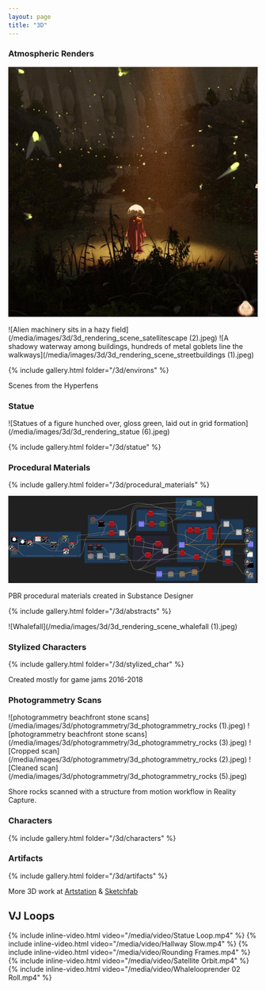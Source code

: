 ```yaml
---
layout: page
title: "3D"
---
```



### Atmospheric Renders

![Figure standing in a beam of light, fireflies light up the foreground](/media/images/3d/3d_rendering_scene_fireflies.jpeg)

![Alien machinery sits in a hazy field](/media/images/3d/3d_rendering_scene_satellitescape (2).jpeg)
![A shadowy waterway among buildings, hundreds of metal goblets line the walkways](/media/images/3d/3d_rendering_scene_streetbuildings (1).jpeg)

{% include gallery.html folder="/3d/environs" %}

Scenes from the Hyperfens

### Statue

![Statues of a figure hunched over, gloss green, laid out in grid formation](/media/images/3d/3d_rendering_statue (6).jpeg)

{% include gallery.html folder="/3d/statue" %}

### Procedural Materials

{% include gallery.html folder="/3d/procedural_materials" %}

![Substance Designer Node Graph](/media/images/3d/graph_render_alpha.png)

PBR procedural materials created in Substance Designer

{% include gallery.html folder="/3d/abstracts" %}

![Whalefall](/media/images/3d/3d_rendering_scene_whalefall (1).jpeg)

<!-- {% include gallery.html folder="/3d/whalefall" %} -->

### Stylized Characters

{% include gallery.html folder="/3d/stylized_char" %}

Created mostly for game jams 2016-2018

### Photogrammetry Scans

![photogrammetry beachfront stone scans](/media/images/3d/photogrammetry/3d_photogrammetry_rocks (1).jpeg)
![photogrammetry beachfront stone scans](/media/images/3d/photogrammetry/3d_photogrammetry_rocks (3).jpeg)
![Cropped scan](/media/images/3d/photogrammetry/3d_photogrammetry_rocks (2).jpeg)
![Cleaned scan](/media/images/3d/photogrammetry/3d_photogrammetry_rocks (5).jpeg)

Shore rocks scanned with a structure from motion workflow in Reality Capture.

### Characters

{% include gallery.html folder="/3d/characters" %}

### Artifacts

{% include gallery.html folder="/3d/artifacts" %}

More 3D work at [Artstation](https://www.artstation.com/mophs) & [Sketchfab](https://sketchfab.com/mophs)

## VJ Loops

{% include inline-video.html video="/media/video/Statue Loop.mp4" %}
{% include inline-video.html video="/media/video/Hallway Slow.mp4" %}
{% include inline-video.html video="/media/video/Rounding Frames.mp4" %}
{% include inline-video.html video="/media/video/Satellite Orbit.mp4" %}
{% include inline-video.html video="/media/video/Whalelooprender 02 Roll.mp4" %}
